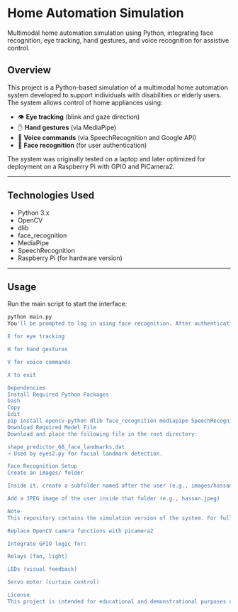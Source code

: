 # Home Automation Simulation

Multimodal home automation simulation using Python, integrating face recognition, eye tracking, hand gestures, and voice recognition for assistive control.

## Overview

This project is a Python-based simulation of a multimodal home automation system developed to support individuals with disabilities or elderly users. The system allows control of home appliances using:

- 👁️ **Eye tracking** (blink and gaze direction)
- ✋ **Hand gestures** (via MediaPipe)
- 🎤 **Voice commands** (via SpeechRecognition and Google API)
- 🧑 **Face recognition** (for user authentication)

The system was originally tested on a laptop and later optimized for deployment on a Raspberry Pi with GPIO and PiCamera2.

---

## Technologies Used

- Python 3.x  
- OpenCV  
- dlib  
- face_recognition  
- MediaPipe  
- SpeechRecognition  
- Raspberry Pi (for hardware version)

---

## Usage

Run the main script to start the interface:

```bash
python main.py
You'll be prompted to log in using face recognition. After authentication, use:

E for eye tracking

H for hand gestures

V for voice commands

X to exit

Dependencies
Install Required Python Packages
bash
Copy
Edit
pip install opencv-python dlib face_recognition mediapipe SpeechRecognition numpy
Download Required Model File
Download and place the following file in the root directory:

shape_predictor_68_face_landmarks.dat
→ Used by eyes2.py for facial landmark detection.

Face Recognition Setup
Create an images/ folder

Inside it, create a subfolder named after the user (e.g., images/hassan/)

Add a JPEG image of the user inside that folder (e.g., hassan.jpeg)

Note
This repository contains the simulation version of the system. For full deployment on a Raspberry Pi:

Replace OpenCV camera functions with picamera2

Integrate GPIO logic for:

Relays (fan, light)

LEDs (visual feedback)

Servo motor (curtain control)

License
This project is intended for educational and demonstrational purposes only.
